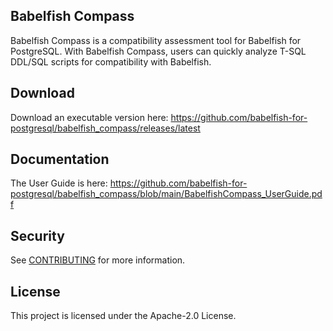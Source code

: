 ## Babelfish Compass

Babelfish Compass is a compatibility assessment tool for Babelfish for PostgreSQL.
With Babelfish Compass, users can quickly analyze T-SQL DDL/SQL scripts for compatibility with Babelfish.

## Download

Download an executable version here: https://github.com/babelfish-for-postgresql/babelfish_compass/releases/latest


## Documentation

The User Guide is here: https://github.com/babelfish-for-postgresql/babelfish_compass/blob/main/BabelfishCompass_UserGuide.pdf


## Security

See [CONTRIBUTING](CONTRIBUTING.md#security-issue-notifications) for more information.


## License

This project is licensed under the Apache-2.0 License.

